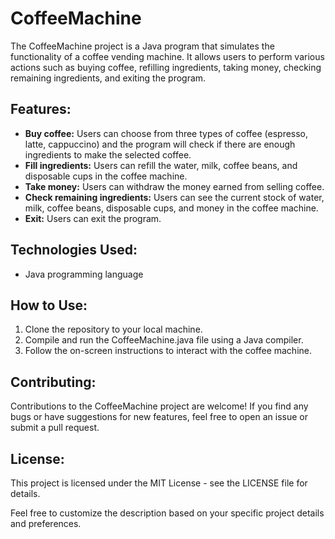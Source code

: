 # CoffeeMachine

The CoffeeMachine project is a Java program that simulates the functionality of a coffee vending machine. It allows users to perform various actions such as buying coffee, refilling ingredients, taking money, checking remaining ingredients, and exiting the program.

## Features:

- **Buy coffee:** Users can choose from three types of coffee (espresso, latte, cappuccino) and the program will check if there are enough ingredients to make the selected coffee.
- **Fill ingredients:** Users can refill the water, milk, coffee beans, and disposable cups in the coffee machine.
- **Take money:** Users can withdraw the money earned from selling coffee.
- **Check remaining ingredients:** Users can see the current stock of water, milk, coffee beans, disposable cups, and money in the coffee machine.
- **Exit:** Users can exit the program.

## Technologies Used:

- Java programming language

## How to Use:

1. Clone the repository to your local machine.
2. Compile and run the CoffeeMachine.java file using a Java compiler.
3. Follow the on-screen instructions to interact with the coffee machine.

## Contributing:

Contributions to the CoffeeMachine project are welcome! If you find any bugs or have suggestions for new features, feel free to open an issue or submit a pull request.

## License:

This project is licensed under the MIT License - see the LICENSE file for details.

Feel free to customize the description based on your specific project details and preferences.
